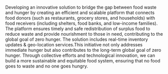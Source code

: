 Developing an innovative solution to bridge the gap between food waste and hunger by creating an efficient and scalable platform that connects food donors (such as restaurants, grocery stores, and households) with food receivers (including shelters, food banks, and low-income families). The platform ensures timely and safe redistribution of surplus food to reduce waste and provide nourishment to those in need, contributing to the global goal of zero hunger. The solution includes real-time inventory updates & geo-location services.This initiative not only addresses immediate hunger but also contributes to the long-term global goal of zero hunger. Through collective efforts and technological innovation, we can build a more sustainable and equitable food system, ensuring that no food goes to waste and no one goes hungry.

